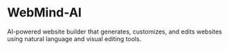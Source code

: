 # WebMind-AI
AI-powered website builder that generates, customizes, and edits websites using natural language and visual editing tools.
